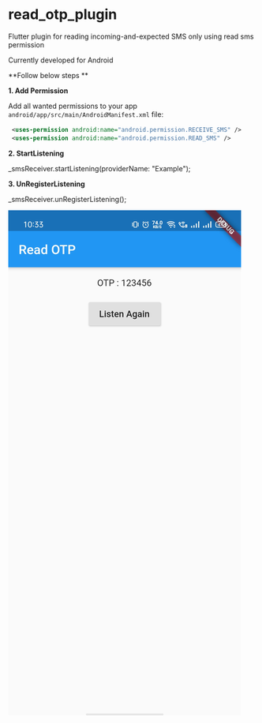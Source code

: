 # read_otp_plugin

Flutter plugin for reading incoming-and-expected SMS only using read sms permission

Currently developed for Android

**Follow below steps **

**1. Add Permission**

Add all wanted permissions to your app `android/app/src/main/AndroidManifest.xml` file:
```xml
 <uses-permission android:name="android.permission.RECEIVE_SMS" />
 <uses-permission android:name="android.permission.READ_SMS" />

```

**2. StartListening**

_smsReceiver.startListening(providerName: "Example");

**3. UnRegisterListening**

_smsReceiver.unRegisterListening();

![Read OTP](https://github.com/dineshpote26/flutter_read_otp/blob/master/screenshot/example2.jpeg)